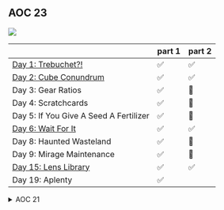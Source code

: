 ## AOC 23
  
![](https://img.shields.io/badge/stars%20⭐-14-yellow)

|                                                                                              |   part 1 |   part 2  |
|----------------------------------------------------------------------------------------------|----------|-----------|
|   [Day 1: Trebuchet?!](https://github.com/ithar14/AdventOfCode21/blob/main/2023/Day1.py)     |    ✅    |    ✅    |
|   [Day 2: Cube Conundrum](https://github.com/ithar14/AdventOfCode21/blob/main/2023/Day2.py)  |    ✅    |    ✅    |
|   Day 3: Gear Ratios                                                                         |    ✅    |    🚧    |
|   Day 4: Scratchcards                                                                        |    ✅    |    🚧    |
|   Day 5: If You Give A Seed A Fertilizer                                                     |    ✅    |    🚧    |
|   [Day 6: Wait For It](https://github.com/ithar14/AdventOfCode21/blob/main/2023/Day6.py)     |    ✅    |    ✅    |
|   Day 8: Haunted Wasteland                                                                   |    ✅    |    🚧    |
|   Day 9: Mirage Maintenance                                                                  |    ✅    |    🚧    |
|   [Day 15: Lens Library](https://github.com/ithar14/AdventOfCode21/blob/main/2023/Day15.py)  |    ✅    |    ✅    |
|   Day 19: Aplenty                                                                            |    ✅    |        |

<details>
<summary>AOC 21</summary>
  
![](https://img.shields.io/badge/stars%20⭐-9-yellow)
  
* [Day 1: Sonar Sweep](https://github.com/ithar14/AdventOfCode21/blob/main/2021/Day1.py)
* [Day 2: Dive!](https://github.com/ithar14/AdventOfCode21/blob/main/2021/Day2.py)
* [Day 3: Binary Diagnostic](https://github.com/ithar14/AdventOfCode21/blob/main/2021/Day3.py)
* Day 4: Giant Squid
* [Day 5: Hydrothermal Venture](https://github.com/ithar14/AdventOfCode21/blob/main/2021/Day5.py)
</details>

